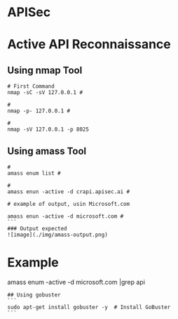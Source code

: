 # APISec

# Active API Reconnaissance

## Using nmap Tool
```
# First Command
nmap -sC -sV 127.0.0.1 #

# 
nmap -p- 127.0.0.1 #

#
nmap -sV 127.0.0.1 -p 8025
```

## Using amass Tool

````
#
amass enum list #

#
amass enun -active -d crapi.apisec.ai #

# example of output, usin Microsoft.com

amass enun -active -d microsoft.com #
```
### Output expected
![image](./img/amass-output.png)

````
# Example
amass enum -active -d microsoft.com |grep api
````
## Using gobuster
```
sudo apt-get install gobuster -y  # Install GoBuster
```
